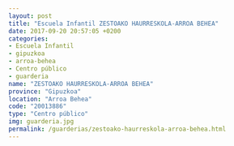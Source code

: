 ```yaml
---
layout: post
title: "Escuela Infantil ZESTOAKO HAURRESKOLA-ARROA BEHEA"
date: 2017-09-20 20:57:05 +0200
categories:
- Escuela Infantil
- gipuzkoa
- arroa-behea
- Centro público
- guarderia
name: "ZESTOAKO HAURRESKOLA-ARROA BEHEA"
province: "Gipuzkoa"
location: "Arroa Behea"
code: "20013886"
type: "Centro público"
img: guarderia.jpg
permalink: /guarderias/zestoako-haurreskola-arroa-behea.html
---
```

